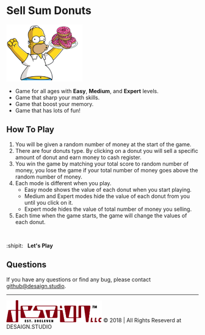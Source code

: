 # Sell Sum Donuts


<img src="/assets/images/heroImg.png" alt="sellSumDonuts" width="200px"/>


- Game for all ages with **Easy**, **Medium**, and **Expert** levels.
- Game that sharp your math skills.
- Game that boost your memory.
- Game that has lots of fun!


## How To Play

1. You will be given a random number of money at the start of the game.
2. There are four donuts type. By clicking on a donut you will sell a specific amount of donut and earn money to cash register.
3. You win the game by matching your total score to random number of money, you lose the game if your total number of money goes above the random number of money.
4. Each mode is different when you play.
    - Easy mode shows the value of each donut when you start playing.
    - Medium and Expert modes hide the value of each donut from you until you click on it.
    - Expert mode hides the value of total number of money you selling.
5. Each time when the game starts, the game will change the values of each donut.

<br/>

:shipit: &#160; **Let's Play**

## Questions
If you have any questions or find any bug, please contact <a href="mailto:github@desaign.studio?Subject=Sell Sum Donuts at Github">github@desaign.studio</a>.

<hr/>

<img src="/assets/images/DESAIGNLLC.svg" alt="DESAIGN LLC" width="250px"/> &copy; 2018 | All Rights Reseverd at <a href="http://desaign.studio" target="_blank" style="text-decoration:none;">DESAIGN.STUDIO</a>
